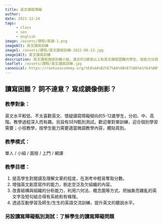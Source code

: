 ```yaml
---
title: 英文讀寫障礙
author:
date: 2021-12-24
tags: 
     - class
     - sen
     - english
image: /assets/課程/英讀-1.png
imageAlt: 英文讀寫訓練
image1: /assets/課程/英文讀寫訓練-2022-06-13.jpg
image1Alt: 英文讀寫訓練
description: 英文讀寫強效訓練小組，適合約3歲或以上有英文讀寫困難的學生，按能力分設3個學習階段，針對式教學，照顧不同學習需要。
leaflet: /assets/課程/英文讀寫訓練.jpg
canonical: https://rookieacademy.org/%E8%AA%B2%E7%A8%8B%E7%B0%A1%E4%BB%8B/%E8%8B%B1%E6%96%87%E8%AE%80%E5%AF%AB%E8%A8%93%E7%B7%B4/
---
```




## 讀寫困難？ 詞不達意？ 寫成鏡像倒影？


### 教學對象：

英文水平較低、不太喜歡英文、懷疑讀寫障礙傾向的5-12歲學生，分初、中、高階。教學過程深入而有趣。另設有SEN甄別測試。歡迎單對單訓練，迎合個別學習需要；小班教學，按學生能力需要適當微調教學內容，體貼周到。

### 教學模式：

單人 / 小組 / 面授 / 上門 / 網課

### 教學目標：

1. 提高學生對閱讀及理解文章的程度，在測考中輕易奪取分數。
2. 增強英文創意寫作的能力，剔走空泛及欠組織的內容。
3. 改善結構與組織的分析能力，利用六何法、概念圖等方式，把抽象而雜亂的英文字及短句組合得有系統和有條理。
4. 透過互動學習及師生/生生的英語交流訓練，提升英文的聽說水平。



### 另設讀寫障礙甄別測試：了解學生的讀寫障礙問題